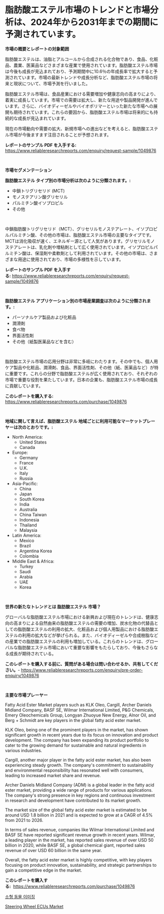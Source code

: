 <p><h1>脂肪酸エステル市場のトレンドと市場分析は、2024年から2031年までの期間に予測されています。</h1></p><p><strong>市場の概要とレポートの対象範囲</strong></p>
<p><p>脂肪酸エステルは、油脂とアルコールから合成される化合物であり、食品、化粧品、農業、医薬品などさまざまな産業で使用されています。脂肪酸エステル市場は今後も成長が見込まれており、予測期間中に10.6％の年成長率で拡大すると予測されています。市場の最新トレンドや成長分析など、脂肪酸エステル市場の将来と現状について、市場予測を行いました。</p><p>脂肪酸エステル市場は、食品産業における需要増加や健康志向の高まりにより、着実に成長しています。市場での需要は拡大し、新たな用途や製品開発が進んでいます。さらに、バイオディーゼルやバイオポリマーといった新たな市場への展開も期待されています。これらの要因から、脂肪酸エステル市場は将来的にも持続的な成長が見込まれています。</p><p>現在の市場動向や需要の拡大、新規市場への進出などを考えると、脂肪酸エステル市場が今後ますます注目されることが予想されます。</p></p>
<p><strong>レポートのサンプル PDF を入手する:</strong> <a href="https://www.reliableresearchreports.com/enquiry/request-sample/1049876">https://www.reliableresearchreports.com/enquiry/request-sample/1049876</a></p>
<p>&nbsp;</p>
<p><strong>市場セグメンテーション</strong></p>
<p><strong>脂肪酸エステル タイプ別の市場分析は次のように分類されます。:</strong></p>
<p><ul><li>中鎖トリグリセリド (MCT)</li><li>モノステアリン酸グリセリル</li><li>パルミチン酸イソプロピル</li><li>その他</li></ul></p>
<p>&nbsp;</p>
<p><p>中鎖脂肪酸トリグリセリド（MCT）、グリセリルモノステアレート、イソプロピルパルミチン酸、その他の市場は、脂肪酸エステル市場の主要なタイプです。MCTは消化吸収が速く、エネルギー源として人気があります。グリセリルモノステアレートは、乳化剤や増粘剤として広く使用されています。イソプロピルパルミチン酸は、保湿剤や柔軟剤として利用されています。その他の市場は、さまざまな用途に使用されており、市場の多様性を示しています。</p></p>
<p><strong>レポートのサンプル PDF を入手する:</strong>&nbsp;<a href="https://www.reliableresearchreports.com/enquiry/request-sample/1049876">https://www.reliableresearchreports.com/enquiry/request-sample/1049876</a></p>
<p>&nbsp;</p>
<p><strong> 脂肪酸エステル アプリケーション別の市場産業調査は次のように分類されます。:</strong></p>
<p><ul><li>パーソナルケア製品および化粧品</li><li>潤滑剤</li><li>食べ物</li><li>界面活性剤</li><li>その他（紙製医薬品などを含む）</li></ul></p>
<p>&nbsp;</p>
<p><p>脂肪酸エステル市場の応用分野は非常に多岐にわたります。その中でも、個人用ケア製品や化粧品、潤滑剤、食品、界面活性剤、その他（紙、医薬品など）が特に重要です。これらの分野で脂肪酸エステルが広く使用されており、それぞれの市場で重要な役割を果たしています。日本の企業も、脂肪酸エステル市場の成長に貢献しています。</p></p>
<p><strong>このレポートを購入する:</strong>&nbsp; <a href="https://www.reliableresearchreports.com/purchase/1049876">https://www.reliableresearchreports.com/purchase/1049876</a></p>
<p>&nbsp;</p>
<p><strong>地域に関して言えば、脂肪酸エステル 地域ごとに利用可能なマーケットプレーヤーは次のとおりです。:</strong></p>
<p><ul>
    <li>
        North America:
        <ul>
            <li>United States</li>
            <li>Canada</li>
        </ul>
    </li>
    <li>
        Europe:
        <ul>
            <li>Germany</li>
            <li>France</li>
            <li>U.K.</li>
            <li>Italy</li>
            <li>Russia</li>
        </ul>
    </li>
    <li>
        Asia-Pacific:
        <ul>
            <li>China</li>
            <li>Japan</li>
            <li>South Korea</li>
            <li>India</li>
            <li>Australia</li>
            <li>China Taiwan</li>
            <li>Indonesia</li>
            <li>Thailand</li>
            <li>Malaysia</li>
        </ul>
    </li>
    <li>
        Latin America:
        <ul>
            <li>Mexico</li>
            <li>Brazil</li>
            <li>Argentina Korea</li>
            <li>Colombia</li>
        </ul>
    </li>
    <li>
        Middle East & Africa:
        <ul>
            <li>Turkey</li>
            <li>Saudi</li>
            <li>Arabia</li>
            <li>UAE</li>
            <li>Korea</li>
        </ul>
    </li>
    </ul></p>
<p>&nbsp;</p>
<p><strong>世界の新たなトレンドとは 脂肪酸エステル 市場？</strong></p>
<p><p>グローバルな脂肪酸エステル市場における新興および現在のトレンドは、健康志向の高まりによる自然由来の脂肪酸エステルの需要の増加、炭水化物の代替品としての脂肪酸エステルの利用の拡大、化粧品および個人用製品における脂肪酸エステルの利用の拡大などが挙げられる。また、バイオディーゼルや合成樹脂などの産業での脂肪酸エステルの利用も増加している。これらのトレンドは、グローバルな脂肪酸エステル市場において重要な影響をもたらしており、今後もさらなる成長が期待されている。</p></p>
<p><strong>このレポートを購入する前に、質問がある場合は問い合わせるか、共有してください。</strong>- <a href="https://www.reliableresearchreports.com/enquiry/pre-order-enquiry/1049876">https://www.reliableresearchreports.com/enquiry/pre-order-enquiry/1049876</a></p>
<p>&nbsp;</p>
<p><strong>主要な市場プレーヤー</strong></p>
<p><p>Fatty Acid Ester Market players such as KLK Oleo, Cargill, Archer Daniels Midland Company, BASF SE, Wilmar International Limited, P&G Chemicals, Emery Oleochemicals Group, Longyan Zhuoyue New Energy, Alnor Oil, and Berg + Schmidt are key players in the global fatty acid ester market.</p><p>KLK Oleo, being one of the prominent players in the market, has shown significant growth in recent years due to its focus on innovation and product development. The company has been expanding its product portfolio to cater to the growing demand for sustainable and natural ingredients in various industries.</p><p>Cargill, another major player in the fatty acid ester market, has also been experiencing steady growth. The company's commitment to sustainability and environmental responsibility has resonated well with consumers, leading to increased market share and revenue.</p><p>Archer Daniels Midland Company (ADM) is a global leader in the fatty acid ester market, providing a wide range of products for various applications. The company's strong presence in key regions and continuous investment in research and development have contributed to its market growth.</p><p>The market size of the global fatty acid ester market is estimated to be around USD 1.8 billion in 2021 and is expected to grow at a CAGR of 4.5% from 2021 to 2026.</p><p>In terms of sales revenue, companies like Wilmar International Limited and BASF SE have reported significant revenue growth in recent years. Wilmar, a leading player in the market, has reported sales revenue of over USD 50 billion in 2020, while BASF SE, a global chemical giant, reported sales revenue of over USD 60 billion in the same year.</p><p>Overall, the fatty acid ester market is highly competitive, with key players focusing on product innovation, sustainability, and strategic partnerships to gain a competitive edge in the market.</p></p>
<p><strong>このレポートを購入する:</strong>&nbsp;&nbsp;<a href="https://www.reliableresearchreports.com/purchase/1049876">https://www.reliableresearchreports.com/purchase/1049876</a></p>
<p><p><a href="https://github.com/JeromeRtyau89966/Market-Research-Report-List-1/blob/main/76264785226.md">소형 동물 이미징</a></p><p><a href="https://confirmed-shield-e13.notion.site/Steering-Wheel-ECUs-Market-Offers-Provide-Insightful-Data-for-the-Time-Period-from-2024-to-2031-and--447a54728ae643d68ae8a698d4d20498">Steering Wheel ECUs Market</a></p></p>